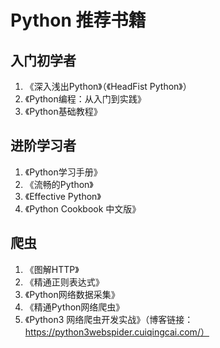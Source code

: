 # Python 推荐书籍

## 入门初学者 

1. 《深入浅出Python》（《HeadFist Python》）
2. 《Python编程：从入门到实践》
3. 《Python基础教程》

## 进阶学习者

1. 《Python学习手册》
2. 《流畅的Python》
3. 《Effective Python》
4. 《Python Cookbook 中文版》

## 爬虫

1. 《图解HTTP》
2. 《精通正则表达式》
3. 《Python网络数据采集》
4. 《精通Python网络爬虫》
5. 《Python3 网络爬虫开发实战》（博客链接：https://python3webspider.cuiqingcai.com/）